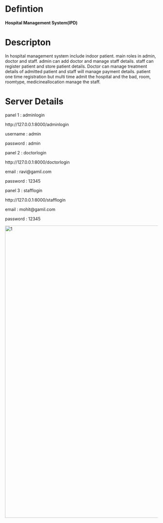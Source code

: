 <h1>Defintion</h1>
<h4>Hospital Management System(IPD)</h4>
<h1>Descripton</h1> 
<p> In hospital management system include indoor patient. main roles in admin, doctor and staff. admin can add doctor and manage staff details. staff can register patient and store patient details. Doctor can manage treatment details of admitted patient and staff will manage payment details. patient one time registration but multi time admit the hospital and the bad, room, roomtype, medicineallocation manage the staff.  </p>
   
<h1>Server Details</h1>
<p>panel 1 : adminlogin </p>
<p>http://127.0.0.1:8000/adminlogin</p>
<p>username : admin</p>
<p>password : admin</p>


<p>panel 2 : doctorlogin</p>
<p>http://127.0.0.1:8000/doctorlogin</p>
<p>email : ravi@gamil.com</p>
<p>password : 12345</p>

<p>panel 3 : stafflogin</p>
<p>http://127.0.0.1:8000/stafflogin</p>
<p>email : mohit@gamil.com</p>
<p>password : 12345  </p>

<img width="960" alt="1" src="https://github.com/Parmarsweta/Hospital-Management-System/assets/128351784/e11be94a-82b9-49ee-ba25-2c2e645b33d7">


